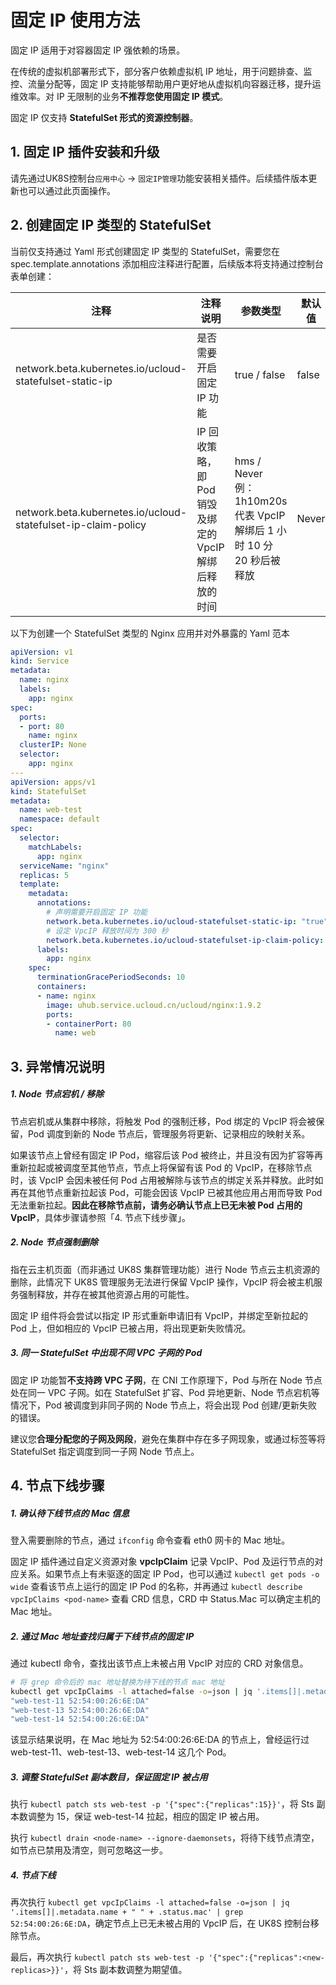 # 固定 IP 使用方法

固定 IP 适用于对容器固定 IP 强依赖的场景。

在传统的虚拟机部署形式下，部分客户依赖虚拟机 IP 地址，用于问题排查、监控、流量分配等，固定 IP 支持能够帮助用户更好地从虚拟机向容器迁移，提升运维效率。对 IP 无限制的业务**不推荐您使用固定
IP 模式**。

固定 IP 仅支持 **StatefulSet 形式的资源控制器**。

## 1. 固定 IP 插件安装和升级

请先通过UK8S控制台`应用中心` -> `固定IP管理`功能安装相关插件。后续插件版本更新也可以通过此页面操作。

## 2. 创建固定 IP 类型的 StatefulSet

当前仅支持通过 Yaml 形式创建固定 IP 类型的 StatefulSet，需要您在 spec.template.annotations 添加相应注释进行配置，后续版本将支持通过控制台表单创建：

| 注释                                                            | 注释说明                                | 参数类型                                                      | 默认值   |
| ------------------------------------------------------------- | ----------------------------------- | --------------------------------------------------------- | ----- |
| network.beta.kubernetes.io/ucloud-statefulset-static-ip       | 是否需要开启固定 IP 功能                      | true / false                                              | false |
| network.beta.kubernetes.io/ucloud-statefulset-ip-claim-policy | IP 回收策略，即 Pod 销毁及绑定的 VpcIP 解绑后释放的时间 | hms / Never<br>例：1h10m20s 代表 VpcIP 解绑后 1 小时 10 分 20 秒后被释放 | Never |

以下为创建一个 StatefulSet 类型的 Nginx 应用并对外暴露的 Yaml 范本

```yaml
apiVersion: v1
kind: Service
metadata:
  name: nginx
  labels:
    app: nginx
spec:
  ports:
  - port: 80
    name: nginx
  clusterIP: None
  selector:
    app: nginx
---
apiVersion: apps/v1
kind: StatefulSet
metadata:
  name: web-test
  namespace: default
spec:
  selector:
    matchLabels:
      app: nginx 
  serviceName: "nginx"
  replicas: 5 
  template:
    metadata:
      annotations:
        # 声明需要开启固定 IP 功能
        network.beta.kubernetes.io/ucloud-statefulset-static-ip: "true"  
        # 设定 VpcIP 释放时间为 300 秒       
        network.beta.kubernetes.io/ucloud-statefulset-ip-claim-policy: "300s"
      labels:
        app: nginx 
    spec:
      terminationGracePeriodSeconds: 10
      containers:
      - name: nginx
        image: uhub.service.ucloud.cn/ucloud/nginx:1.9.2
        ports:
        - containerPort: 80
          name: web
```

## 3. 异常情况说明

##### 1. Node 节点宕机 / 移除

节点宕机或从集群中移除，将触发 Pod 的强制迁移，Pod 绑定的 VpcIP 将会被保留，Pod 调度到新的 Node 节点后，管理服务将更新、记录相应的映射关系。

如果该节点上曾经有固定 IP Pod，缩容后该 Pod 被终止，并且没有因为扩容等再重新拉起或被调度至其他节点，节点上将保留有该 Pod 的 VpcIP，在移除节点时，该 VpcIP 会因未被任何
Pod 占用被解除与该节点的绑定关系并释放。此时如再在其他节点重新拉起该 Pod，可能会因该 VpcIP 已被其他应用占用而导致 Pod 无法重新拉起。**因此在移除节点前，请务必确认节点上已无未被
Pod 占用的 VpcIP**，具体步骤请参照「4. 节点下线步骤」。

##### 2. Node 节点强制删除

指在云主机页面（而非通过 UK8S 集群管理功能）进行 Node 节点云主机资源的删除，此情况下 UK8S 管理服务无法进行保留 VpcIP 操作，VpcIP
将会被主机服务强制释放，并存在被其他资源占用的可能性。

固定 IP 组件将会尝试以指定 IP 形式重新申请旧有 VpcIP，并绑定至新拉起的 Pod 上，但如相应的 VpcIP 已被占用，将出现更新失败情况。

##### 3. 同一 StatefulSet 中出现不同 VPC 子网的 Pod

固定 IP 功能暂**不支持跨 VPC 子网**，在 CNI 工作原理下，Pod 与所在 Node 节点处在同一 VPC 子网。如在 StatefulSet 扩容、Pod 异地更新、Node
节点宕机等情况下，Pod 被调度到非同子网的 Node 节点上，将会出现 Pod 创建/更新失败的错误。

建议您**合理分配您的子网及网段**，避免在集群中存在多子网现象，或通过标签等将 StatefulSet 指定调度到同一子网 Node 节点上。

## 4. 节点下线步骤

##### 1. 确认待下线节点的 Mac 信息

登入需要删除的节点，通过 `ifconfig` 命令查看 eth0 网卡的 Mac 地址。

固定 IP 插件通过自定义资源对象 **vpcIpClaim** 记录 VpcIP、Pod 及运行节点的对应关系。如果节点上有未驱逐的固定 IP Pod，也可以通过
`kubectl get pods -o wide` 查看该节点上运行的固定 IP Pod 的名称，并再通过 `kubectl describe vpcIpClaims <pod-name>` 查看
CRD 信息，CRD 中 Status.Mac 可以确定主机的 Mac 地址。

##### 2. 通过 Mac 地址查找归属于下线节点的固定 IP

通过 kubectl 命令，查找出该节点上未被占用 VpcIP 对应的 CRD 对象信息。

```bash
# 将 grep 命令后的 mac 地址替换为待下线的节点 mac 地址
kubectl get vpcIpClaims -l attached=false -o=json | jq '.items[]|.metadata.name + " " + .status.mac' | grep 52:54:00:26:6E:DA
"web-test-11 52:54:00:26:6E:DA"
"web-test-13 52:54:00:26:6E:DA"
"web-test-14 52:54:00:26:6E:DA"
```

该显示结果说明，在 Mac 地址为 52:54:00:26:6E:DA 的节点上，曾经运行过 web-test-11、web-test-13、web-test-14 这几个 Pod。

##### 3. 调整 StatefulSet 副本数目，保证固定 IP 被占用

执行 `kubectl patch sts web-test -p '{"spec":{"replicas":15}}'`，将 Sts 副本数调整为 15，保证 web-test-14
拉起，相应的固定 IP 被占用。

执行 `kubectl drain <node-name> --ignore-daemonsets`，将待下线节点清空，如节点已禁用及清空，则可忽略这一步。

##### 4. 节点下线

再次执行
`kubectl get vpcIpClaims -l attached=false -o=json | jq '.items[]|.metadata.name + " " + .status.mac' | grep 52:54:00:26:6E:DA`，确定节点上已无未被占用的
VpcIP 后，在 UK8S 控制台移除节点。

最后，再次执行 `kubectl patch sts web-test -p '{"spec":{"replicas":<new-replicas>}}'`，将 Sts 副本数调整为期望值。

